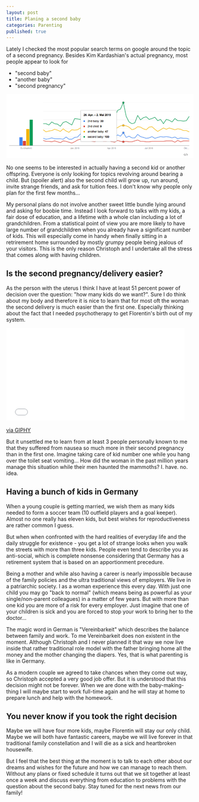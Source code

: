 ```yaml
---
layout: post
title: Planing a second baby
categories: Parenting
published: true
---
```


Lately I checked the most popular search terms on google around the topic of a second pregnancy. Besides Kim Kardashian's actual pregnancy, most people appear to look for

- "second baby"
- "another baby"
- "second pregnancy"

![second baby](/assets/img/flr-search-stats.png)

No one seems to be interested in actually having a second kid or another offspring. Everyone is only looking for topics revolving around bearing a child. But (spoiler alert) also the second child will grow up, run around, invite strange friends, and ask for tuition fees. I don't know why people only plan for the first few months...

My personal plans do not involve another sweet little bundle lying around and asking for boobie time. Instead I look forward to talks with my kids, a fair dose of education, and a lifetime with a whole clan including a lot of grandchildren. From a statistical point of view you are more likely to have large number of grandchildren when you already have a significant number of kids. This will especially come in handy when finally sitting in a retrirement home surrounded by mostly grumpy people being jealous of your visitors. This is the only reason Christoph and I undertake all the stress that comes along with having children.

## Is the second pregnancy/delivery easier?

As the person with the uterus I think I have at least 51 percent power of decision over the question: "how many kids do we want?". Sure I do think about my body and therefore it is nice to learn that for most oft the woman the second delivery is much easier than the first one. Especially thinking about the fact that I needed psychotherapy to get Florentin's birth out of my system.

<iframe src="//giphy.com/embed/wFg8lggCCueWc" width="480" height="249" frameBorder="0" class="giphy-embed" allowFullScreen></iframe><p><a href="http://giphy.com/gifs/pregnant-pregnancy-friends-wFg8lggCCueWc">via GIPHY</a></p>

But it unsettled me to learn from at least 3 people personally known to me that they suffered from nausea so much more in their second pregnancy than in the first one. Imagine taking care of kid number one while you hang over the toilet seat vomiting... How did the woman in the past million years manage this situation while their men haunted the mammoths? I. have. no. idea.

## Having a bunch of kids in Germany

When a young couple is getting married, we wish them as many kids needed to form a soccer team (10 outfield players and a goal keeper). Almost no one really has eleven kids, but best wishes for reproductiveness are rather common I guess.

But when when confronted with the hard realities of everyday life and the daily struggle for existence - you get a lot of strange looks when you walk the streets with more than three kids. People even tend to describe you as anti-social, which is complete nonsense considering that Germany has a retirement system that is based on an apportionment precedure.

Being a mother and while also having a career is nearly impossible because of the family policies and the ultra traditional views of employers. We live in a patriarchic society. I as a woman experience this every day. With just one child you may go "back to normal" (which means being as powerful as your single/non-parent colleagues) in a matter of few years. But with more than one kid you are more of a risk for every employer. Just imagine that one of your children is sick and you are forced to stop your work to bring her to the doctor...

The magic word in German is "Vereinbarkeit" which describes the balance between family and work. To me Vereinbarkeit does non existent in the moment. Although Christoph and I never planned it that way we now live inside that rather traditional role model with the father bringing home all the money and the mother changing the diapers. Yes, that is what parenting is like in Germany.

As a modern couple we agreed to take chances when they come out way, so Christoph accepted a very good job offer. But it is understood that this decision might not be forever. When we are done with the baby-making-thing I will maybe start to work full-time again and he will stay at home to prepare lunch and help with the homework.

## You never know if you took the right decision

Maybe we will have four more kids, maybe Florentin will stay our only child. Maybe we will both have fantastic careers, maybe we will live forever in that traditional family constellation and I will die as a sick and heartbroken housewife.

But I feel that the best thing at the moment is to talk to each other about our dreams and wishes for the future and how we can manage to reach them. Without any plans or fixed schedule it turns out that we sit together at least once a week and discuss everything from education to problems with the question about the second baby. Stay tuned for the next news from our family!
